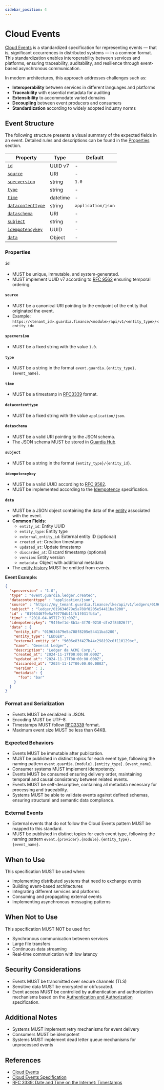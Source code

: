 ```yaml
---
sidebar_position: 4
---
```


# Cloud Events

[Cloud Events](https://cloudevents.io) is a standardized specification for representing events — that is, significant occurrences in distributed systems — in a common format. This standardization enables interoperability between services and platforms, ensuring traceability, auditability, and resilience through event-based asynchronous communication.

In modern architectures, this approach addresses challenges such as:
- **Interoperability** between services in different languages and platforms
- **Traceability** with essential metadata for auditing
- **Extensibility** to accommodate varied domains
- **Decoupling** between event producers and consumers
- **Standardization** according to widely adopted industry norms

## Event Structure

The following structure presents a visual summary of the expected fields in an event. Detailed rules and descriptions can be found in the [Properties](#properties) section.

| Property                               | Type       | Default            |
|---------------------------------------|------------|-------------------|
| [`id`](#id)                           | UUID v7    | -                 |
| [`source`](#source)                   | URI        | -                 |
| [`specversion`](#specversion)         | string     | `1.0`             |
| [`type`](#type)                       | string     | -                 |
| [`time`](#time)                       | datetime   | -                 |
| [`datacontenttype`](#datacontenttype) | string     | `application/json`|
| [`dataschema`](#dataschema)           | URI        | -                 |
| [`subject`](#subject)                 | string     | -                 |
| [`idempotencykey`](#idempotencykey)   | UUID       | -                 |
| [`data`](#data)                       | Object     | -                 |

### Properties

#### `id`
- MUST be unique, immutable, and system-generated.
- MUST implement UUID v7 according to [RFC 9562](https://datatracker.ietf.org/doc/html/rfc9562) ensuring temporal ordering.

#### `source`
- MUST be a canonical URI pointing to the endpoint of the entity that originated the event.
- Example: `https://<tenant_id>.guardia.finance/<module>/api/v1/<entity_type>/<entity_id>`

#### `specversion`
- MUST be a fixed string with the value `1.0`.

#### `type`
- MUST be a string in the format `event.guardia.{entity_type}.{event_name}`.

#### `time`
- MUST be a timestamp in [RFC3339](https://datatracker.ietf.org/doc/html/rfc3339) format.

#### `datacontenttype`
- MUST be a fixed string with the value `application/json`.

#### `dataschema`
- MUST be a valid URI pointing to the JSON schema.
- The JSON schema MUST be stored in [Guardia Hub](https://hub.guardia.com/schemas).

#### `subject`
- MUST be a string in the format `{entity_type}/{entity_id}`.

#### `idempotencykey`
- MUST be a valid UUID according to [RFC 9562](https://datatracker.ietf.org/doc/html/rfc9562).
- MUST be implemented according to the [Idempotency](../specifications/idempotency.md) specification.

#### `data`
- MUST be a JSON object containing the data of the [entity](../specifications/entities.md) associated with the event.
- **Common Fields**:
  - `entity_id`: Entity UUID
  - `entity_type`: Entity type
  - `external_entity_id`: External entity ID (optional)
  - `created_at`: Creation timestamp
  - `updated_at`: Update timestamp
  - `discarded_at`: Discard timestamp (optional)
  - `version`: Entity version
  - `metadata`: Object with additional metadata
- The [entity history](../specifications/entities.md#history) MUST be omitted from events.

**Event Example:**

```json
{
  "specversion" : "1.0",
  "type" : "event.guardia.ledger.created",
  "datacontenttype" : "application/json",
  "source" : "https://my_tenant.guardia.finance/lke/api/v1/ledgers/019634679e5a708f8205e54411ba3200",
  "subject" : "ledger/019634679e5a708f8205e54411ba3200",
  "id" : "019634679e5a79778db11fb1f031fb3a",
  "time" : "2018-04-05T17:31:00Z",
  "idempotencykey": "94f6ef1d-8b1a-4f70-9210-dfe2f84026f7",
  "data" : {
    "entity_id": "019634679e5a708f8205e54411ba3200",
    "entity_type": "LEDGER",
    "external_entity_id": "9606e83f427b44c298192c0f110129bc",
    "name": "General Ledger",
    "description": "Ledger da ACME Corp.",
    "created_at": "2024-11-17T00:00:00.000Z",
    "updated_at": "2024-11-17T00:00:00.000Z",
    "discarded_at": "2024-11-17T00:00:00.000Z",
    "version" : 1,
    "metadata": {
      "foo": "bar"
    }
  }
}
```

### Format and Serialization

- Events MUST be serialized in JSON.
- Encoding MUST be UTF-8.
- Timestamps MUST follow [RFC3339](https://datatracker.ietf.org/doc/html/rfc3339) format.
- Maximum event size MUST be less than 64KB.

### Expected Behaviors

- Events MUST be immutable after publication.
- MUST be published in distinct topics for each event type, following the naming pattern `event.guardia.{module}.{entity_type}.{event_name}`.
- Consumer systems MUST implement idempotency.
- Events MUST be consumed ensuring delivery order, maintaining temporal and causal consistency between related events.
- Events MUST be self-descriptive, containing all metadata necessary for processing and traceability.
- Systems MUST be able to validate events against defined schemas, ensuring structural and semantic data compliance.

### External Events

- External events that do not follow the Cloud Events pattern MUST be mapped to this standard.
- MUST be published in distinct topics for each event type, following the naming pattern `event.{provider}.{module}.{entity_type}.{event_name}`.

## When to Use

This specification MUST be used when:

- Implementing distributed systems that need to exchange events
- Building event-based architectures
- Integrating different services and platforms
- Consuming and propagating external events
- Implementing asynchronous messaging patterns

## When Not to Use

This specification MUST NOT be used for:

- Synchronous communication between services
- Large file transfers
- Continuous data streaming
- Real-time communication with low latency

## Security Considerations

- Events MUST be transmitted over secure channels (TLS)
- Sensitive data MUST be encrypted or obfuscated.
- Event access MUST be controlled by authentication and authorization mechanisms based on the [Authentication and Authorization](./authentication-and-authorization.md) specification.

## Additional Notes

- Systems MUST implement retry mechanisms for event delivery
- Consumers MUST be idempotent
- Systems MUST implement dead letter queue mechanisms for unprocessed events

## References

- [Cloud Events](https://cloudevents.io/)
- [Cloud Events Specification](https://github.com/cloudevents/spec)
- [RFC 3339: Date and Time on the Internet: Timestamps](https://datatracker.ietf.org/doc/html/rfc3339)

